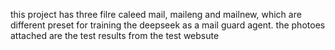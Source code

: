 this project has three filre caleed mail, maileng and mailnew, which are different preset for training the deepseek as a mail guard agent.
the photoes attached are the test results from the test websute
